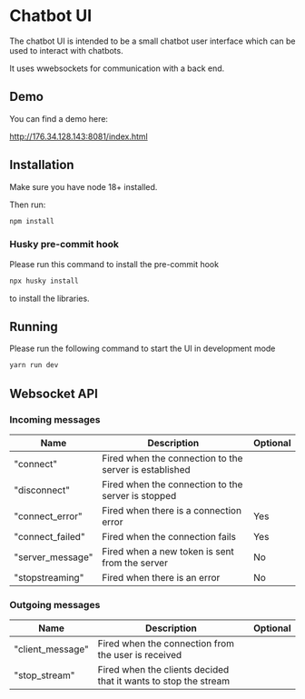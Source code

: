# Chatbot UI

The chatbot UI is intended to be a small chatbot user interface which can be used to interact with chatbots.

It uses wwebsockets for communication with a back end.

## Demo

You can find a demo here:

http://176.34.128.143:8081/index.html

## Installation

Make sure you have node 18+ installed.

Then run:

```bash
npm install
```

### Husky pre-commit hook

Please run this command to install the pre-commit hook

```bash
npx husky install
```

to install the libraries.

## Running

Please run the following command to start the UI in development mode

```bash
yarn run dev
```

## Websocket API

### Incoming messages

| Name             | Description                                            | Optional |
| ---------------- | ------------------------------------------------------ | -------- |
| "connect"        | Fired when the connection to the server is established |          |
| "disconnect"     | Fired when the connection to the server is stopped     |          |
| "connect_error"  | Fired when there is a connection error                 | Yes      |
| "connect_failed" | Fired when the connection fails                        | Yes      |
| "server_message" | Fired when a new token is sent from the server         | No       |
| "stopstreaming"  | Fired when there is an error                           | No       |

### Outgoing messages

| Name             | Description                                                     | Optional |
|------------------| --------------------------------------------------------------- | -------- |
| "client_message" | Fired when the connection from the user is received             |          |
| "stop_stream"    | Fired when the clients decided that it wants to stop the stream |          |
